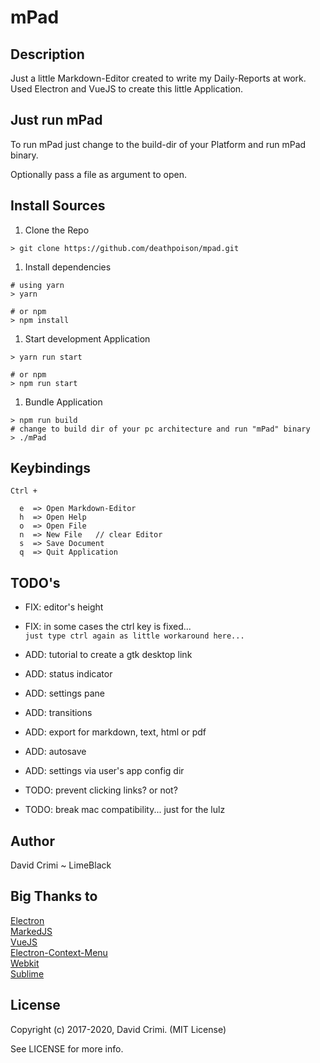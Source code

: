 # mPad  

## Description  

Just a little Markdown-Editor created to write my Daily-Reports at work.  
Used Electron and VueJS to create this little Application.  

## Just run mPad

To run mPad just change to the build-dir of your Platform and run mPad binary.  

Optionally pass a file as argument to open. 

## Install Sources

1. Clone the Repo
 ```
 > git clone https://github.com/deathpoison/mpad.git
 ```

1. Install dependencies
 ```
 # using yarn
 > yarn

 # or npm
 > npm install
 ```

1. Start development Application
 ```
 > yarn run start

 # or npm
 > npm run start
 ```

1. Bundle Application
 ```
 > npm run build
 # change to build dir of your pc architecture and run "mPad" binary
 > ./mPad
 ```

## Keybindings  


```
Ctrl + 

  e  => Open Markdown-Editor
  h  => Open Help
  o  => Open File
  n  => New File   // clear Editor
  s  => Save Document
  q  => Quit Application

```

## TODO's

- FIX: editor's height
- FIX: in some cases the ctrl key is fixed...  
 ```just type ctrl again as little workaround here...```

- ADD: tutorial to create a gtk desktop link
- ADD: status indicator
- ADD: settings pane
- ADD: transitions
- ADD: export for markdown, text, html or pdf
- ADD: autosave
- ADD: settings via user's app config dir

- TODO: prevent clicking links? or not?
- TODO: break mac compatibility... just for the lulz

## Author

David Crimi ~ LimeBlack

## Big Thanks to

[Electron](https://electron.atom.io/)  
[MarkedJS](https://github.com/chjj/marked)  
[VueJS](https://vuejs.org/)  
[Electron-Context-Menu](https://github.com/sindresorhus/electron-context-menu)  
[Webkit](https://webkit.org/)  
[Sublime](https://www.sublimetext.com/)  

## License

Copyright (c) 2017-2020, David Crimi. (MIT License)  
  
See LICENSE for more info.  

